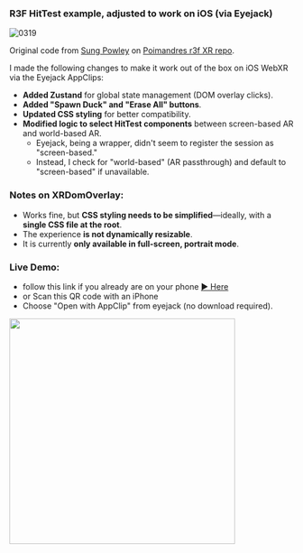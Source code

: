 ### R3F HitTest example, adjusted to work on iOS (via Eyejack)

![0319](https://github.com/user-attachments/assets/450e7167-73ae-4714-968e-13da00074fea)

Original code from [Sung Powley](https://github.com/shpowley) on  [Poimandres r3f XR repo](https://github.com/pmndrs/xr).

I made the following changes to make it work out of the box on iOS WebXR via the Eyejack AppClips:

- **Added Zustand** for global state management (DOM overlay clicks).
- **Added "Spawn Duck" and "Erase All" buttons**.
- **Updated CSS styling** for better compatibility.
- **Modified logic to select HitTest components** between screen-based AR and world-based AR.  
  - Eyejack, being a wrapper, didn't seem to register the session as "screen-based."  
  - Instead, I check for "world-based" (AR passthrough) and default to "screen-based" if unavailable.

### Notes on XRDomOverlay:
- Works fine, but **CSS styling needs to be simplified**—ideally, with a **single CSS file at the root**.
- The experience **is not dynamically resizable**.
- It is currently **only available in full-screen, portrait mode**.

### Live Demo:
- follow this link if you already are on your phone [▶ Here](https://play.eyejack.xyz/link/?url=https%3A%2F%2Fhit-test-theta.vercel.app%2F)
- or Scan this QR code with an iPhone
- Choose "Open with AppClip" from eyejack (no download required).
  
<img src="https://github.com/user-attachments/assets/fa634bc6-b8a7-4e54-bfe1-0a1fb4826d5a" width="400">


